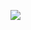 

[![](https://www.herokucdn.com/deploy/button.png)](https://heroku.com/deploy?template=https://github.com/dshfd67/paoken)


